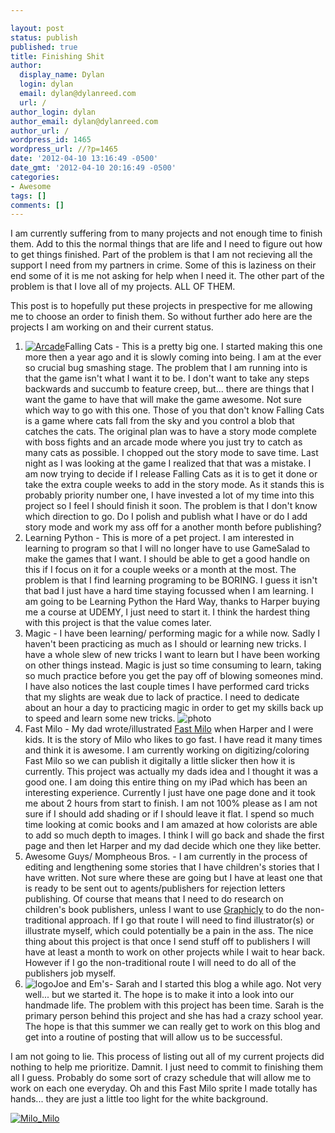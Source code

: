 ```yaml
---

layout: post
status: publish
published: true
title: Finishing Shit
author:
  display_name: Dylan
  login: dylan
  email: dylan@dylanreed.com
  url: /
author_login: dylan
author_email: dylan@dylanreed.com
author_url: /
wordpress_id: 1465
wordpress_url: //?p=1465
date: '2012-04-10 13:16:49 -0500'
date_gmt: '2012-04-10 20:16:49 -0500'
categories:
- Awesome
tags: []
comments: []
---
```


I am currently suffering from to many projects and not enough time to finish them. Add to this the normal things that are life and I need to figure out how to get things finished. Part of the problem is that I am not recieving all the support I need from my partners in crime. Some of this is laziness on their end some of it is me not asking for help when I need it. The other part of the problem is that I love all of my projects. ALL OF THEM.

This post is to hopefully put these projects in prespective for me allowing me to choose an order to finish them. So without further ado here are the projects I am working on and their current status.

  1. [![][1]][2]Falling Cats - This is a pretty big one. I started making this one more then a year ago and it is slowly coming into being. I am at the ever so crucial bug smashing stage. The problem that I am running into is that the game isn't what I want it to be. I don't want to take any steps backwards and succumb to feature creep, but... there are things that I want the game to have that will make the game awesome. Not sure which way to go with this one. Those of you that don't know Falling Cats is a game where cats fall from the sky and you control a blob that catches the cats. The original plan was to have a story mode complete with boss fights and an arcade mode where you just try to catch as many cats as possible. I chopped out the story mode to save time. Last night as I was looking at the game I realized that that was a mistake. I am now trying to decide if I release Falling Cats as it is to get it done or take the extra couple weeks to add in the story mode. As it stands this is probably priority number one, I have invested a lot of my time into this project so I feel I should finish it soon. The problem is that I don't know which direction to go. Do I polish and publish what I have or do I add story mode and work my ass off for a another month before publishing?
  2. Learning Python - This is more of a pet project. I am interested in learning to program so that I will no longer have to use GameSalad to make the games that I want. I should be able to get a good handle on this if I focus on it for a couple weeks or a month at the most. The problem is that I find learning programing to be BORING. I guess it isn't that bad I just have a hard time staying focussed when I am learning. I am going to be Learning Python the Hard Way, thanks to Harper buying me a course at UDEMY, I just need to start it. I think the hardest thing with this project is that the value comes later.
  3. Magic - I have been learning/ performing magic for a while now. Sadly I haven't been practicing as much as I should or learning new tricks. I have a whole slew of new tricks I want to learn but I have been working on other things instead. Magic is just so time consuming to learn, taking so much practice before you get the pay off of blowing someones mind. I have also notices the last couple times I have performed card tricks that my slights are weak due to lack of practice. I need to dedicate about an hour a day to practicing magic in order to get my skills back up to speed and learn some new tricks. ![][3]
  4. Fast Milo - My dad wrote/illustrated [Fast Milo][4] when Harper and I were kids. It is the story of Milo who likes to go fast. I have read it many times and think it is awesome. I am currently working on digitizing/coloring Fast Milo so we can publish it digitally a little slicker then how it is currently. This project was actually my dads idea and I thought it was a good one. I am doing this entire thing on my iPad which has been an interesting experience. Currently I just have one page done and it took me about 2 hours from start to finish. I am not 100% please as I am not sure if I should add shading or if I should leave it flat. I spend so much time looking at comic books and I am amazed at how colorists are able to add so much depth to images. I think I will go back and shade the first page and then let Harper and my dad decide which one they like better.
  5. Awesome Guys/ Mompheous Bros. - I am currently in the process of editing and lengthening some stories that I have children's stories that I have written. Not sure where these are going but I have at least one that is ready to be sent out to agents/publishers for rejection letters publishing. Of course that means that I need to do research on children's book publishers, unless I want to use [Graphicly][5] to do the non-traditional approach. If I go that route  I will need to find illustrator(s) or illustrate myself, which could potentially be a pain in the ass. The nice thing about this project is that once I send stuff off to publishers I will have at least a month to work on other projects while I wait to hear back. However if I go the non-traditional route I will need to do all of the publishers job myself.
  6. ![][6]Joe and Em's-  Sarah and I started this blog a while ago. Not very well... but we started it. The hope is to make it into a look into our handmade life. The problem with this project has been time. Sarah is the primary person behind this project and she has had a crazy school year. The hope is that this summer we can really get to work on this blog and get into a routine of posting that will allow us to be successful.
  


   [1]: /media/2012/04/Arcade-200x300.png (Arcade)
   [2]: /media/2012/04/Arcade.png
   [3]: /media/2012/04/photo-225x300.jpg (photo)
   [4]: http://www.fastmilo.com/
   [5]: http://graphicly.com
   [6]: http://joeandem.com//media/2010/06/joeandems.png (logo)

  
I am not going to lie. This process of listing out all of my current projects did nothing to help me prioritize. Damnit. I just need to commit to finishing them all I guess. Probably do some sort of crazy schedule that will allow me to work on each one everyday. Oh and this Fast Milo sprite I made totally has hands... they are just a little too light for the white background.

[![][7]][8]

   [7]: /media/2012/04/Milo_Milo.gif (Milo_Milo)
   [8]: /media/2012/04/Milo_Milo.gif

